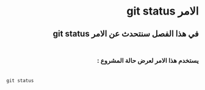 # <div dir=rtl > الامر git status </div>
## <div dir=rtl>  في هذا الفصل سنتحدث عن الامر git status</div><br>
### <div dir=rtl>    يستخدم هذا الامر لعرض حالة المشروع : </div><br>
```
git status
```

